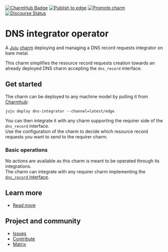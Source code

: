 [![CharmHub Badge](https://charmhub.io/bind/badge.svg)](https://charmhub.io/dns-integrator)
[![Publish to edge](https://github.com/canonical/dns-operators/actions/workflows/publish-dns-integrator-operator-edge.yaml/badge.svg)](https://github.com/canonical/dns-operators/actions/workflows/publish-dns-integrator-operator-edge.yaml)
[![Promote charm](https://github.com/canonical/dns-operators/actions/workflows/promote-bind-operator.yaml/badge.svg)](https://github.com/canonical/dns-operators/actions/workflows/promote-bind-operator.yaml)
[![Discourse Status](https://img.shields.io/discourse/status?server=https%3A%2F%2Fdiscourse.charmhub.io&style=flat&label=CharmHub%20Discourse)](https://discourse.charmhub.io)

# DNS integrator operator

A [Juju](https://juju.is/) [charm](https://documentation.ubuntu.com/juju/3.6/reference/charm/)
deploying and managing a DNS record requests integrator on bare metal.

This charm simplifies the resource record requests creation towards an already deployed DNS charm
accepting the `dns_record` interface.

## Get started

The charm can be deployed to any machine model by pulling it from [Charmhub](https://charmhub.io/dns-integrator):
```
juju deploy dns-integrator --channel=latest/edge
```

You can then integrate it with any charm supporting the requirer side of the `dns_record` interface.  
Use the configuration of the charm to decide which resource record requests you want to send to the requirer charm.

### Basic operations

No actions are available as this charm is meant to be operated through its integrations.  
The charm can integrate with any requirer charm implementing the [`dns_record` interface](https://canonical.github.io/charm-relation-interfaces/interfaces/dns_record/v0/).

## Learn more
* [Read more](https://charmhub.io/dns-integrator/docs)

## Project and community
* [Issues](https://github.com/canonical/dns-operators/issues)
* [Contribute](https://github.com/canonical/dns-operators/blob/main/CONTRIBUTING.md)
* [Matrix](https://https://matrix.to/#/#charmhub-charmdev:ubuntu.com)
